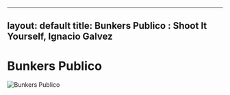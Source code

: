 
---
layout: default
title: Bunkers Publico : Shoot It Yourself, Ignacio Galvez
---

# Bunkers Publico

![Bunkers Publico](http://assets.farmhouse.co/publishing/1-shoot-it-yourself/images/bunkers-publico-1.jpg)
